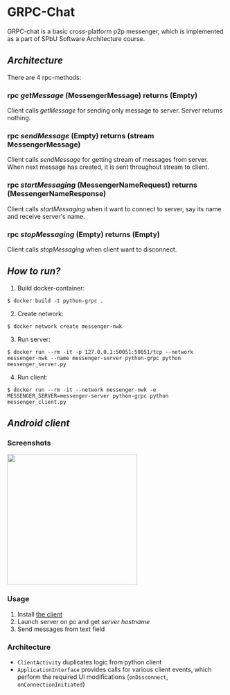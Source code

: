 # GRPC-Chat

GRPC-chat is a basic cross-platform p2p messenger, which is implemented as a part of SPbU Software Architecture course.

## *Architecture*

There are 4 rpc-methods:

### rpc *getMessage* (MessengerMessage) returns (Empty)

Client calls *getMessage* for sending only message to server. Server returns nothing.

### rpc *sendMessage* (Empty) returns (stream MessengerMessage)

Client calls *sendMessage* for getting stream of messages from server. When next message has created, it is sent throughout stream to client.

### rpc *startMessaging* (MessengerNameRequest) returns (MessengerNameResponse)

Client calls *startMessaging* when it want to connect to server, say its name and receive server's name.

### rpc *stopMessaging* (Empty) returns (Empty)

Client calls *stopMessaging* when client want to disconnect.

## *How to run?*

1)  Build docker-container:

```
$ docker build -t python-grpc .
```

2)  Create network:

```
$ docker network create messenger-nwk
```

3)  Run server:

```
$ docker run --rm -it -p 127.0.0.1:50051:50051/tcp --network messenger-nwk --name messenger-server python-grpc python messenger_server.py
```

4)  Run client:

```
$ docker run --rm -it --network messenger-nwk -e MESSENGER_SERVER=messenger-server python-grpc python messenger_client.py
```

## *Android client*

### Screenshots
<img src="https://imgur.com/EV34VRa.png" width="300">

### Usage

1) Install [the client](./client.apk)
2) Launch server on pc and get *server hostname*
3) Send messages from text field

### Architecture

- ```ClientActivity``` duplicates logic from python client
- ```ApplicationInterface``` provides calls for various client events, which perform the required UI modifications (```onDisconnect```, ```onConnectionInitiated```)
